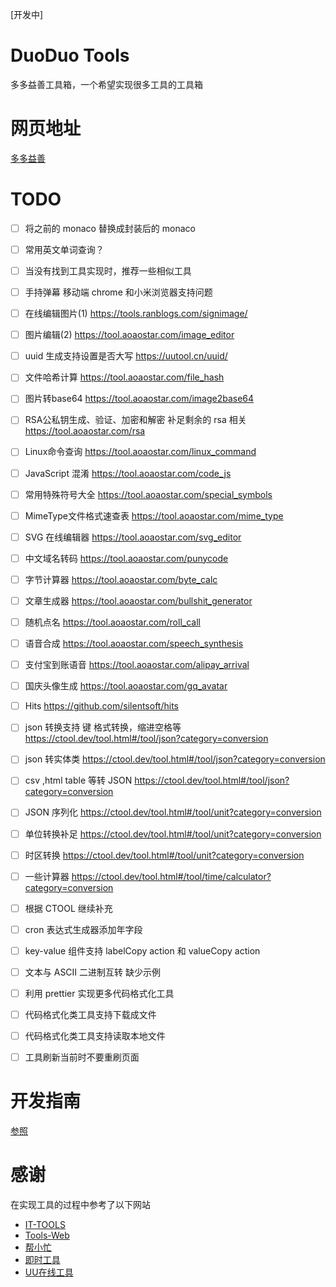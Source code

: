 [开发中]

# DuoDuo Tools

多多益善工具箱，一个希望实现很多工具的工具箱

# 网页地址

[多多益善](https://duoduo.work)

# TODO

- [ ] 将之前的 monaco 替换成封装后的 monaco
- [ ] 常用英文单词查询？
- [ ] 当没有找到工具实现时，推荐一些相似工具
- [ ] 手持弹幕 移动端 chrome 和小米浏览器支持问题
- [ ] 在线编辑图片(1) https://tools.ranblogs.com/signimage/
- [ ] 图片编辑(2) https://tool.aoaostar.com/image_editor
- [ ] uuid 生成支持设置是否大写 https://uutool.cn/uuid/
- [ ] 文件哈希计算 https://tool.aoaostar.com/file_hash
- [ ] 图片转base64 https://tool.aoaostar.com/image2base64
- [ ] RSA公私钥生成、验证、加密和解密 补足剩余的 rsa 相关 https://tool.aoaostar.com/rsa
- [ ] Linux命令查询 https://tool.aoaostar.com/linux_command
- [ ] JavaScript 混淆 https://tool.aoaostar.com/code_js
- [ ] 常用特殊符号大全 https://tool.aoaostar.com/special_symbols
- [ ] MimeType文件格式速查表 https://tool.aoaostar.com/mime_type
- [ ] SVG 在线编辑器 https://tool.aoaostar.com/svg_editor
- [ ] 中文域名转码 https://tool.aoaostar.com/punycode
- [ ] 字节计算器 https://tool.aoaostar.com/byte_calc
- [ ] 文章生成器 https://tool.aoaostar.com/bullshit_generator
- [ ] 随机点名 https://tool.aoaostar.com/roll_call
- [ ] 语音合成 https://tool.aoaostar.com/speech_synthesis
- [ ] 支付宝到账语音 https://tool.aoaostar.com/alipay_arrival
- [ ] 国庆头像生成  https://tool.aoaostar.com/gq_avatar
- [ ] Hits https://github.com/silentsoft/hits
- [ ] json 转换支持 键 格式转换，缩进空格等 https://ctool.dev/tool.html#/tool/json?category=conversion
- [ ] json 转实体类 https://ctool.dev/tool.html#/tool/json?category=conversion
- [ ] csv ,html table 等转 JSON https://ctool.dev/tool.html#/tool/json?category=conversion
- [ ] JSON 序列化 https://ctool.dev/tool.html#/tool/unit?category=conversion
- [ ] 单位转换补足 https://ctool.dev/tool.html#/tool/unit?category=conversion
- [ ] 时区转换  https://ctool.dev/tool.html#/tool/unit?category=conversion
- [ ] 一些计算器  https://ctool.dev/tool.html#/tool/time/calculator?category=conversion
- [ ] 根据 CTOOL 继续补充
- [ ] cron 表达式生成器添加年字段
- [ ] key-value 组件支持 labelCopy action 和 valueCopy action
- [ ] 文本与 ASCII 二进制互转 缺少示例
- [ ] 利用 prettier 实现更多代码格式化工具
- [ ] 代码格式化类工具支持下载成文件
- [ ] 代码格式化类工具支持读取本地文件
- [ ] 工具刷新当前时不要重刷页面


# 开发指南

[参照](./develop-guide.md)

# 感谢

在实现工具的过程中参考了以下网站

- [IT-TOOLS](https://www.aiotools.top/)
- [Tools-Web](https://tools.ranblogs.com/)
- [帮小忙](https://tool.browser.qq.com/)
- [即时工具](https://www.67tool.com/)
- [UU在线工具](https://uutool.cn/)
